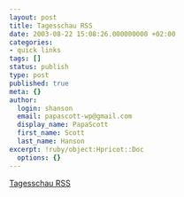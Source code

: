 ```yaml
---
layout: post
title: Tagesschau RSS
date: 2003-08-22 15:08:26.000000000 +02:00
categories:
- quick links
tags: []
status: publish
type: post
published: true
meta: {}
author:
  login: shanson
  email: papascott-wp@gmail.com
  display_name: PapaScott
  first_name: Scott
  last_name: Hanson
excerpt: !ruby/object:Hpricot::Doc
  options: {}
---
```

<p><a title="But it doesn't conclude with the weather" href="http://www.hebig.com/archives/001400.html">Tagesschau RSS</a></p>

